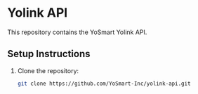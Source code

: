 # Yolink API

This repository contains the YoSmart Yolink API.

## Setup Instructions

1. Clone the repository:
   ```bash
   git clone https://github.com/YoSmart-Inc/yolink-api.git
